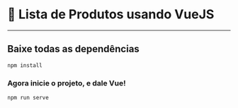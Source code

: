 # 📌 Lista de Produtos usando VueJS

---

## Baixe todas as dependências
```
npm install
```

### Agora inicie o projeto, e dale Vue!
```
npm run serve
```
